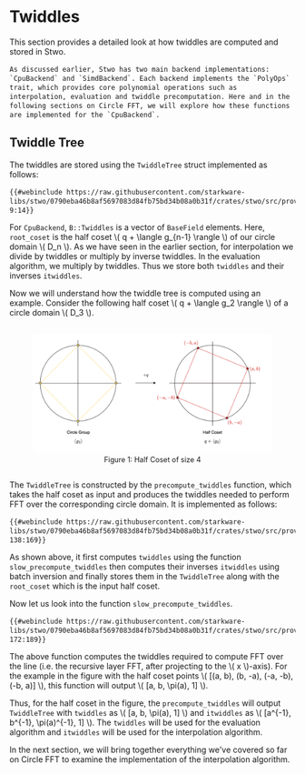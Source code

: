# Twiddles

This section provides a detailed look at how twiddles are computed and stored in Stwo.

```admonish
As discussed earlier, Stwo has two main backend implementations: `CpuBackend` and `SimdBackend`. Each backend implements the `PolyOps` trait, which provides core polynomial operations such as interpolation, evaluation and twiddle precomputation. Here and in the following sections on Circle FFT, we will explore how these functions are implemented for the `CpuBackend`.
```

## Twiddle Tree

The twiddles are stored using the `TwiddleTree` struct implemented as follows:

```rust,no_run,noplayground
{{#webinclude https://raw.githubusercontent.com/starkware-libs/stwo/0790eba46b8af5697083d84fb75bd34b08a0b31f/crates/stwo/src/prover/poly/twiddles.rs 9:14}}
```

For `CpuBackend`, `B::Twiddles` is a vector of `BaseField` elements. Here, `root_coset` is the half coset \\( q + \langle g_{n-1} \rangle \\) of our circle domain \\( D_n \\). As we have seen in the earlier section, for interpolation we divide by twiddles or multiply by inverse twiddles. In the evaluation algorithm, we multiply by twiddles. Thus we store both `twiddles` and their inverses `itwiddles`.

Now we will understand how the twiddle tree is computed using an example. Consider the following half coset \\( q + \langle g_2 \rangle \\) of a circle domain \\( D_3 \\).

<div style="text-align: center;">
    <figure id="fig-half-coset" style="display: inline-block;">
    <img src="../figures/half-coset.svg" width="800px" style="border-radius: 8px;" />
        <figcaption><span style="font-size: 0.9em">Figure 1: Half Coset of size 4</span></figcaption>
    </figure>
</div>

The `TwiddleTree` is constructed by the `precompute_twiddles` function, which takes the half coset as input and produces the twiddles needed to perform FFT over the corresponding circle domain. It is implemented as follows:

```rust,no_run,noplayground
{{#webinclude https://raw.githubusercontent.com/starkware-libs/stwo/0790eba46b8af5697083d84fb75bd34b08a0b31f/crates/stwo/src/prover/backend/cpu/circle.rs 138:169}}
```
As shown above, it first computes `twiddles` using the function `slow_precompute_twiddles` then computes their inverses `itwiddles` using batch inversion and finally stores them in the `TwiddleTree` along with the `root_coset` which is the input half coset.

Now let us look into the function `slow_precompute_twiddles`.
```rust,no_run,noplayground
{{#webinclude https://raw.githubusercontent.com/starkware-libs/stwo/0790eba46b8af5697083d84fb75bd34b08a0b31f/crates/stwo/src/prover/backend/cpu/circle.rs 172:189}}
```
The above function computes the twiddles required to compute FFT over the line (i.e. the recursive layer FFT, after projecting to the \\( x \\)-axis). For the example in the figure with the half coset points \\( [(a, b), (b, -a), (-a, -b), (-b, a)] \\), this function will output \\( [a, b, \pi(a), 1] \\).

Thus, for the half coset in the figure, the `precompute_twiddles` will output `TwiddleTree` with `twiddles` as \\( [a, b, \pi(a), 1] \\) and `itwiddles` as \\( [a^{-1}, b^{-1}, \pi(a)^{-1}, 1] \\). The `twiddles` will be used for the evaluation algorithm and `itwiddles` will be used for the interpolation algorithm.

In the next section, we will bring together everything we've covered so far on Circle FFT to examine the implementation of the interpolation algorithm.